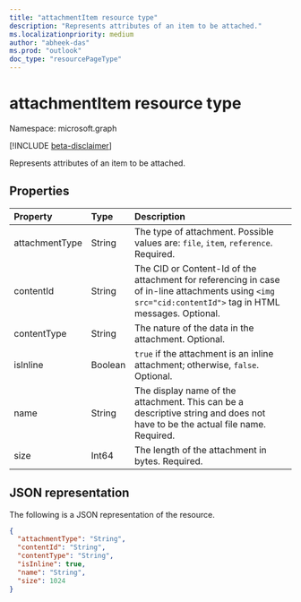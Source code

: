 ```yaml
---
title: "attachmentItem resource type"
description: "Represents attributes of an item to be attached."
ms.localizationpriority: medium
author: "abheek-das"
ms.prod: "outlook"
doc_type: "resourcePageType"
---
```


# attachmentItem resource type

Namespace: microsoft.graph

[!INCLUDE [beta-disclaimer](../../includes/beta-disclaimer.md)]

Represents attributes of an item to be attached.

## Properties

| Property     | Type        | Description |
|:-------------|:------------|:------------|
|attachmentType|String| The type of attachment. Possible values are: `file`, `item`, `reference`. Required.|
|contentId|String| The CID or Content-Id of the attachment for referencing in case of in-line attachments using `<img src="cid:contentId">` tag in HTML messages. Optional.|
|contentType|String|The nature of the data in the attachment. Optional.|
|isInline|Boolean|`true` if the attachment is an inline attachment; otherwise, `false`. Optional.|
|name|String|The display name of the attachment. This can be a descriptive string and does not have to be the actual file name. Required.|
|size|Int64|The length of the attachment in bytes. Required.|

## JSON representation

The following is a JSON representation of the resource.

<!-- {
  "blockType": "resource",
  "optionalProperties": [
    "contentId",
    "contentType",
    "isInline"
  ],
  "@odata.type": "microsoft.graph.attachmentItem",
  "baseType": null
}-->

```json
{
  "attachmentType": "String",
  "contentId": "String",
  "contentType": "String",
  "isInline": true,
  "name": "String",
  "size": 1024
}
```

<!-- uuid: 16cd6b66-4b1a-43a1-adaf-3a886856ed98
2019-02-04 14:57:30 UTC -->
<!-- {
  "type": "#page.annotation",
  "description": "attachmentItem resource",
  "keywords": "",
  "section": "documentation",
  "tocPath": ""
}-->

